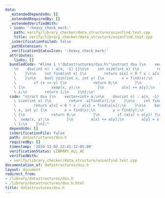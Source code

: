 ```yaml
---
data:
  _extendedDependsOn: []
  _extendedRequiredBy: []
  _extendedVerifiedWith:
  - icon: ':heavy_check_mark:'
    path: verify/library_checker/data_structure/unionfind.test.cpp
    title: verify/library_checker/data_structure/unionfind.test.cpp
  _isVerificationFailed: false
  _pathExtension: h
  _verificationStatusIcon: ':heavy_check_mark:'
  attributes:
    links: []
  bundledCode: "#line 1 \"datastructures/dsu.h\"\nstruct dsu {\n    vector<int> a;\n\
    \n    dsu(int n) : a(n, -1) {}\n\n    int size(int x) {\n        return -a[find(x)];\n\
    \    }\n\n    int find(int x) {\n        return a[x] < 0 ? x : a[x] = find(a[x]);\n\
    \    }\n\n    bool join(int x, int y) {\n        x = find(x);\n        y = find(y);\n\
    \        if (x == y) {\n            return 0;\n        }\n        if (a[x] > a[y])\
    \ {\n            swap(x, y);\n        }\n        a[x] += a[y];\n        a[y] =\
    \ x;\n        return 1;\n    }\n};\n"
  code: "struct dsu {\n    vector<int> a;\n\n    dsu(int n) : a(n, -1) {}\n\n    int\
    \ size(int x) {\n        return -a[find(x)];\n    }\n\n    int find(int x) {\n\
    \        return a[x] < 0 ? x : a[x] = find(a[x]);\n    }\n\n    bool join(int\
    \ x, int y) {\n        x = find(x);\n        y = find(y);\n        if (x == y)\
    \ {\n            return 0;\n        }\n        if (a[x] > a[y]) {\n          \
    \  swap(x, y);\n        }\n        a[x] += a[y];\n        a[y] = x;\n        return\
    \ 1;\n    }\n};"
  dependsOn: []
  isVerificationFile: false
  path: datastructures/dsu.h
  requiredBy: []
  timestamp: '2024-12-02 22:41:32-05:00'
  verificationStatus: LIBRARY_ALL_AC
  verifiedWith:
  - verify/library_checker/data_structure/unionfind.test.cpp
documentation_of: datastructures/dsu.h
layout: document
redirect_from:
- /library/datastructures/dsu.h
- /library/datastructures/dsu.h.html
title: datastructures/dsu.h
---
```

